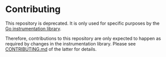 # Contributing

This repository is deprecated. It is only used for specific purposes by the
[Go instrumentation library](https://github.com/prometheus/client_golang).

Therefore, contributions to this repository are only expected to happen as
required by changes in the instrumentation library.
Please see 
[CONTRIBUTING.md](https://github.com/prometheus/client_golang/blob/master/CONTRIBUTING.md) 
of the latter for details.
